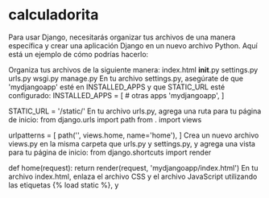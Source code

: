 # calculadorita

Para usar Django, necesitarás organizar tus archivos de una manera específica y crear una aplicación Django en un nuevo archivo Python. Aquí está un ejemplo de cómo podrías hacerlo:

Organiza tus archivos de la siguiente manera:
                index.html
        __init__.py
        settings.py
        urls.py
        wsgi.py
    manage.py
En tu archivo settings.py, asegúrate de que 'mydjangoapp' esté en INSTALLED_APPS y que STATIC_URL esté configurado:
INSTALLED_APPS = [
    # otras apps
    'mydjangoapp',
]

STATIC_URL = '/static/'
En tu archivo urls.py, agrega una ruta para tu página de inicio:
from django.urls import path
from . import views

urlpatterns = [
    path('', views.home, name='home'),
]
Crea un nuevo archivo views.py en la misma carpeta que urls.py y settings.py, y agrega una vista para tu página de inicio:
from django.shortcuts import render

def home(request):
    return render(request, 'mydjangoapp/index.html')
En tu archivo index.html, enlaza el archivo CSS y el archivo JavaScript utilizando las etiquetas {% load static %}, <link> y <script> respectivamente:
{% load static %}
<head>
    <!-- Otros elementos del head -->

    <!-- Enlace al archivo CSS -->
    <link rel="stylesheet" type="text/css" href="{% static 'mydjangoapp/css/style.css' %}">
</head>
<body>
    <!-- Tu contenido HTML -->


Para ejecutar tu aplicación Django, abre una terminal, navega a la carpeta mydjangoapp y ejecuta python manage.py runserver. Tu aplicación debería estar disponible en http://localhost:8000.


Para interactuar con Airtable desde tu aplicación web, necesitarás crear un endpoint en tu servidor que maneje las solicitudes de tu aplicación web y luego interactúe con la API de Airtable. Esto se debe a que no es seguro ni práctico hacer llamadas a la API de Airtable directamente desde el navegador.

Aquí hay un ejemplo de cómo podrías hacerlo con Node.js y Express:

Instala las dependencias necesarias:
npm install express body-parser airtable
Crea un nuevo archivo server.js:
        if (err) {
            console.error(err);
            res.status(500).send(err);
            return;
        }
        res.status(200).send(records);
    });
});

app.listen(3000, () => console.log('Server running on port 3000'));
En tu archivo script.js, haz una solicitud POST a este endpoint cada vez que realices una operación:
    .catch((error) => {
        console.error('Error:', error);
    });
}
Por favor, ten en cuenta que este es solo un ejemplo y que necesitarás adaptarlo a tus necesidades específicas. También necesitarás configurar CORS si tu aplicación web y tu servidor están en diferentes dominios.
